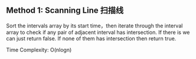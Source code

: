 ## Method 1: Scanning Line 扫描线

Sort the intervals array by its start time，then iterate through the interval array to check if any pair of adjacent interval has intersection. If there is we can just return false. If none of them has intersection then return true.

Time Complexity: O(nlogn)
